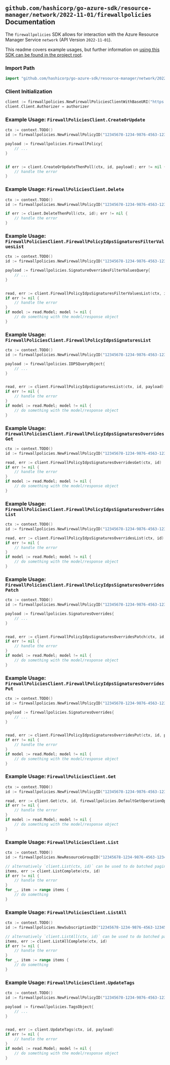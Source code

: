 
## `github.com/hashicorp/go-azure-sdk/resource-manager/network/2022-11-01/firewallpolicies` Documentation

The `firewallpolicies` SDK allows for interaction with the Azure Resource Manager Service `network` (API Version `2022-11-01`).

This readme covers example usages, but further information on [using this SDK can be found in the project root](https://github.com/hashicorp/go-azure-sdk/tree/main/docs).

### Import Path

```go
import "github.com/hashicorp/go-azure-sdk/resource-manager/network/2022-11-01/firewallpolicies"
```


### Client Initialization

```go
client := firewallpolicies.NewFirewallPoliciesClientWithBaseURI("https://management.azure.com")
client.Client.Authorizer = authorizer
```


### Example Usage: `FirewallPoliciesClient.CreateOrUpdate`

```go
ctx := context.TODO()
id := firewallpolicies.NewFirewallPolicyID("12345678-1234-9876-4563-123456789012", "example-resource-group", "firewallPolicyValue")

payload := firewallpolicies.FirewallPolicy{
	// ...
}


if err := client.CreateOrUpdateThenPoll(ctx, id, payload); err != nil {
	// handle the error
}
```


### Example Usage: `FirewallPoliciesClient.Delete`

```go
ctx := context.TODO()
id := firewallpolicies.NewFirewallPolicyID("12345678-1234-9876-4563-123456789012", "example-resource-group", "firewallPolicyValue")

if err := client.DeleteThenPoll(ctx, id); err != nil {
	// handle the error
}
```


### Example Usage: `FirewallPoliciesClient.FirewallPolicyIdpsSignaturesFilterValuesList`

```go
ctx := context.TODO()
id := firewallpolicies.NewFirewallPolicyID("12345678-1234-9876-4563-123456789012", "example-resource-group", "firewallPolicyValue")

payload := firewallpolicies.SignatureOverridesFilterValuesQuery{
	// ...
}


read, err := client.FirewallPolicyIdpsSignaturesFilterValuesList(ctx, id, payload)
if err != nil {
	// handle the error
}
if model := read.Model; model != nil {
	// do something with the model/response object
}
```


### Example Usage: `FirewallPoliciesClient.FirewallPolicyIdpsSignaturesList`

```go
ctx := context.TODO()
id := firewallpolicies.NewFirewallPolicyID("12345678-1234-9876-4563-123456789012", "example-resource-group", "firewallPolicyValue")

payload := firewallpolicies.IDPSQueryObject{
	// ...
}


read, err := client.FirewallPolicyIdpsSignaturesList(ctx, id, payload)
if err != nil {
	// handle the error
}
if model := read.Model; model != nil {
	// do something with the model/response object
}
```


### Example Usage: `FirewallPoliciesClient.FirewallPolicyIdpsSignaturesOverridesGet`

```go
ctx := context.TODO()
id := firewallpolicies.NewFirewallPolicyID("12345678-1234-9876-4563-123456789012", "example-resource-group", "firewallPolicyValue")

read, err := client.FirewallPolicyIdpsSignaturesOverridesGet(ctx, id)
if err != nil {
	// handle the error
}
if model := read.Model; model != nil {
	// do something with the model/response object
}
```


### Example Usage: `FirewallPoliciesClient.FirewallPolicyIdpsSignaturesOverridesList`

```go
ctx := context.TODO()
id := firewallpolicies.NewFirewallPolicyID("12345678-1234-9876-4563-123456789012", "example-resource-group", "firewallPolicyValue")

read, err := client.FirewallPolicyIdpsSignaturesOverridesList(ctx, id)
if err != nil {
	// handle the error
}
if model := read.Model; model != nil {
	// do something with the model/response object
}
```


### Example Usage: `FirewallPoliciesClient.FirewallPolicyIdpsSignaturesOverridesPatch`

```go
ctx := context.TODO()
id := firewallpolicies.NewFirewallPolicyID("12345678-1234-9876-4563-123456789012", "example-resource-group", "firewallPolicyValue")

payload := firewallpolicies.SignaturesOverrides{
	// ...
}


read, err := client.FirewallPolicyIdpsSignaturesOverridesPatch(ctx, id, payload)
if err != nil {
	// handle the error
}
if model := read.Model; model != nil {
	// do something with the model/response object
}
```


### Example Usage: `FirewallPoliciesClient.FirewallPolicyIdpsSignaturesOverridesPut`

```go
ctx := context.TODO()
id := firewallpolicies.NewFirewallPolicyID("12345678-1234-9876-4563-123456789012", "example-resource-group", "firewallPolicyValue")

payload := firewallpolicies.SignaturesOverrides{
	// ...
}


read, err := client.FirewallPolicyIdpsSignaturesOverridesPut(ctx, id, payload)
if err != nil {
	// handle the error
}
if model := read.Model; model != nil {
	// do something with the model/response object
}
```


### Example Usage: `FirewallPoliciesClient.Get`

```go
ctx := context.TODO()
id := firewallpolicies.NewFirewallPolicyID("12345678-1234-9876-4563-123456789012", "example-resource-group", "firewallPolicyValue")

read, err := client.Get(ctx, id, firewallpolicies.DefaultGetOperationOptions())
if err != nil {
	// handle the error
}
if model := read.Model; model != nil {
	// do something with the model/response object
}
```


### Example Usage: `FirewallPoliciesClient.List`

```go
ctx := context.TODO()
id := firewallpolicies.NewResourceGroupID("12345678-1234-9876-4563-123456789012", "example-resource-group")

// alternatively `client.List(ctx, id)` can be used to do batched pagination
items, err := client.ListComplete(ctx, id)
if err != nil {
	// handle the error
}
for _, item := range items {
	// do something
}
```


### Example Usage: `FirewallPoliciesClient.ListAll`

```go
ctx := context.TODO()
id := firewallpolicies.NewSubscriptionID("12345678-1234-9876-4563-123456789012")

// alternatively `client.ListAll(ctx, id)` can be used to do batched pagination
items, err := client.ListAllComplete(ctx, id)
if err != nil {
	// handle the error
}
for _, item := range items {
	// do something
}
```


### Example Usage: `FirewallPoliciesClient.UpdateTags`

```go
ctx := context.TODO()
id := firewallpolicies.NewFirewallPolicyID("12345678-1234-9876-4563-123456789012", "example-resource-group", "firewallPolicyValue")

payload := firewallpolicies.TagsObject{
	// ...
}


read, err := client.UpdateTags(ctx, id, payload)
if err != nil {
	// handle the error
}
if model := read.Model; model != nil {
	// do something with the model/response object
}
```
